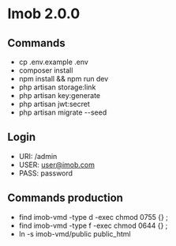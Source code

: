 # Imob 2.0.0

## Commands
- cp .env.example .env
- composer install
- npm install && npm run dev
- php artisan storage:link
- php artisan key:generate
- php artisan jwt:secret
- php artisan migrate --seed

## Login 
- URI: /admin
- USER: user@imob.com
- PASS: password

## Commands production
- find imob-vmd -type d -exec chmod 0755 {} \;
- find imob-vmd -type f -exec chmod 0644 {} \;
- ln -s imob-vmd/public public_html
